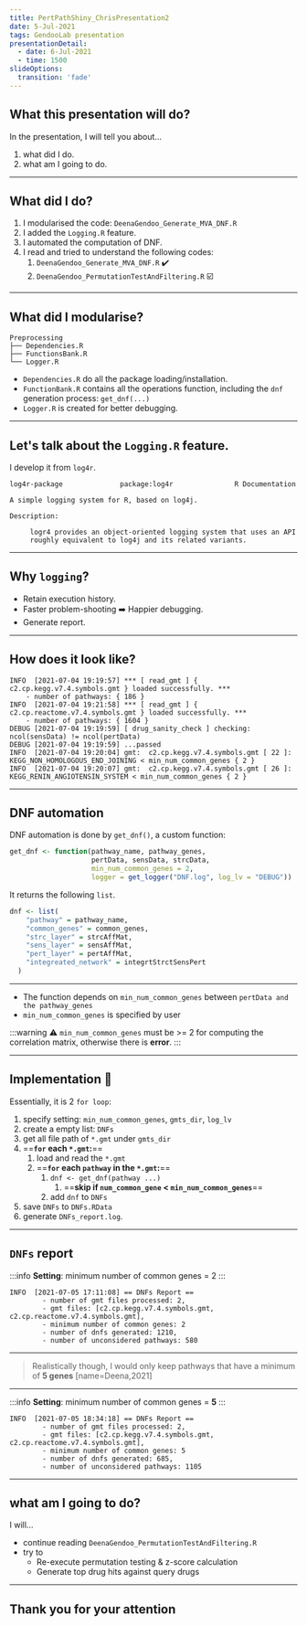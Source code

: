 ```yaml
---
title: PertPathShiny_ChrisPresentation2
date: 5-Jul-2021
tags: GendooLab presentation
presentationDetail:
  - date: 6-Jul-2021
  - time: 1500
slideOptions:
  transition: 'fade'
---
```


<style>
.reveal {
  font-size: 28px;
}
</style>

## What this presentation will do?

In the presentation, I will tell you about...

1. what did I do.
2. what am I going to do.

---

## What did I do?

1. I modularised the code: `DeenaGendoo_Generate_MVA_DNF.R`
2. I added the `Logging.R` feature.
3. I automated the computation of DNF.
4. I read and tried to understand the following codes:
   1. `DeenaGendoo_Generate_MVA_DNF.R` :heavy_check_mark:
   2. `DeenaGendoo_PermutationTestAndFiltering.R` :ballot_box_with_check:

---

## What did I modularise?

```
Preprocessing
├── Dependencies.R
├── FunctionsBank.R
└── Logger.R
```

- `Dependencies.R` do all the package loading/installation.
- `FunctionBank.R` contains all the operations function, including the `dnf` generation process: `get_dnf(...)`
- `Logger.R` is created for better debugging.

----

## Let's talk about the `Logging.R` feature.

I develop it from `log4r`.

```
log4r-package              package:log4r               R Documentation

A simple logging system for R, based on log4j.

Description:

     logr4 provides an object-oriented logging system that uses an API
     roughly equivalent to log4j and its related variants.
```

----

## Why `logging`?

- Retain execution history.
- Faster problem-shooting :arrow_right: Happier debugging.
- Generate report.

----

## How does it look like?

```log
INFO  [2021-07-04 19:19:57] *** [ read_gmt ] { c2.cp.kegg.v7.4.symbols.gmt } loaded successfully. ***
 	- number of pathways: { 186 }
INFO  [2021-07-04 19:21:58] *** [ read_gmt ] { c2.cp.reactome.v7.4.symbols.gmt } loaded successfully. ***
 	- number of pathways: { 1604 }
DEBUG [2021-07-04 19:19:59] [ drug_sanity_check ] checking:  ncol(sensData) != ncol(pertData)
DEBUG [2021-07-04 19:19:59] ...passed
INFO  [2021-07-04 19:20:04] gmt:  c2.cp.kegg.v7.4.symbols.gmt [ 22 ]: KEGG_NON_HOMOLOGOUS_END_JOINING < min_num_common_genes { 2 }
INFO  [2021-07-04 19:20:07] gmt:  c2.cp.kegg.v7.4.symbols.gmt [ 26 ]: KEGG_RENIN_ANGIOTENSIN_SYSTEM < min_num_common_genes { 2 }
```

---

## DNF automation

DNF automation is done by `get_dnf()`, a custom function:

```r
get_dnf <- function(pathway_name, pathway_genes,
                    pertData, sensData, strcData,
                    min_num_common_genes = 2, 
                    logger = get_logger("DNF.log", log_lv = "DEBUG"))
```

It returns the following `list`.

```r
dnf <- list(
    "pathway" = pathway_name,
    "common_genes" = common_genes,
    "strc_layer" = strcAffMat,
    "sens_layer" = sensAffMat,
    "pert_layer" = pertAffMat,
    "integreated_network" = integrtStrctSensPert
  )
```

----

- The function depends on `min_num_common_genes` between `pertData and the pathway_genes`
- `min_num_common_genes` is specified by user

:::warning
:warning: `min_num_common_genes` must be >= 2 for computing the correlation matrix, otherwise there is **error**.
:::

----

## Implementation :pushpin:

Essentially, it is 2 `for loop`:

1. specify setting: `min_num_common_genes`, `gmts_dir`, `log_lv`
2. create a empty list: `DNFs`
3. get all file path of `*.gmt` under `gmts_dir`
4. ==**`for` each `*.gmt`:**==
   1. load and read the `*.gmt` 
   2. ==**`for` each `pathway` in the `*.gmt`:**==
      1. `dnf <- get_dnf(pathway ...)`
         1. ==**skip if `num_common_gene` < `min_num_common_genes`**==
      2. add `dnf` to `DNFs`
5. save `DNFs` to `DNFs.RData`
6. generate `DNFs_report.log`.


---

## `DNFs` report

:::info
**Setting**: minimum number of common genes = 2
:::

```log
INFO  [2021-07-05 17:11:08] == DNFs Report ==
        - number of gmt files processed: 2,
        - gmt files: [c2.cp.kegg.v7.4.symbols.gmt, c2.cp.reactome.v7.4.symbols.gmt],
        - minimum number of common genes: 2
        - number of dnfs generated: 1210,
        - number of unconsidered pathways: 580
```

----

> Realistically though, I would only keep pathways that have a minimum of **5 genes** [name=Deena,2021]

----

:::info
**Setting**: minimum number of common genes = **5**
:::

```log
INFO  [2021-07-05 18:34:18] == DNFs Report ==
        - number of gmt files processed: 2,
        - gmt files: [c2.cp.kegg.v7.4.symbols.gmt, c2.cp.reactome.v7.4.symbols.gmt],
        - minimum number of common genes: 5
        - number of dnfs generated: 685,
        - number of unconsidered pathways: 1105
```

---

## what am I going to do?

I will...

- continue reading `DeenaGendoo_PermutationTestAndFiltering.R`
- try to
  - Re-execute permutation testing & z-score calculation
  - Generate top drug hits against query drugs

---

## Thank you for your attention